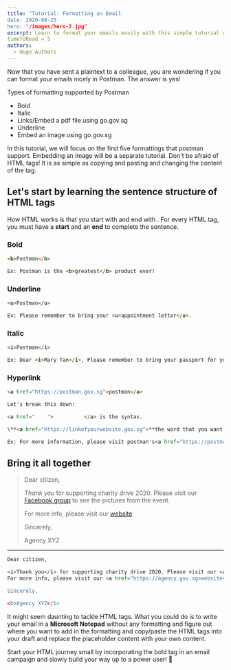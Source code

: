 ```yaml
---
title: "Tutorial: Formatting an Email
date: 2020-08-25
hero: "/images/hero-2.jpg"
excerpt: Learn to format your emails easily with this simple tutorial on html tags"
timeToRead = 5
authors:
  - Hugo Authors
---
```


Now that you have sent a plaintext to a colleague, you are wondering if you can format your emails nicely in Postman. The answer is yes!

Types of formatting supported by Postman

* Bold
* Italic
* Links/Embed a pdf file using go.gov.sg
* Underline
* Embed an image using go.gov.sg

In this tutorial, we will focus on the first five formattings that postman support. Embedding an image will be a separate tutorial. Don't be afraid of HTML tags! It is as simple as copying and pasting and changing the content of the tag.

## Let's start by learning the sentence structure of HTML tags

How HTML works is that you start with **<xyz>** and end with **</xyz>**. For every HTML tag, you must have a **start** and an **end** to complete the sentence.

### **Bold**

```html
<b>Postman</b>

Ex: Postman is the <b>greatest</b> product ever!
```

### **Underline**
```html
<u>Postman</u>

Ex: Please remember to bring your <u>appointment letter</u>.
```

### **Italic**
```html
<i>Postman</i>

Ex: Dear <i>Mary Tan</i>, Please remember to bring your passport for your application.
```
### **Hyperlink**
```html
<a href="https://postman.gov.sg">postman</a>

Let's break this down:

<a href="    ">          </a> is the syntax.

\**<a href="https://linkofyourwebsite.gov.sg">**the word that you want to make into a link </a>

Ex: For more information, please visit postman's<a href="https://postman.gov.sg">webite</a>.
```

## Bring it all together

> Dear citizen,
> 
> _Thank you_ for supporting charity drive 2020. Please visit our [Facebook group](https://facebook.com/yourgroupname%22) to see the pictures from the event.
> 
> For more info, please visit our [website](https://agency.gov.sg)
> 
> Sincerely,
> 
> Agency XYZ

--------
```html
Dear citizen,

<i>Thank you</i> for supporting charity drive 2020. Please visit our <a href="https://facebook.com/yourgroupname">Facebook group</a> to see the pictures from the event.
For more info, please visit our <a href="https://agency.gov.sg>website</a>.

Sincerely,

<b>Agency XYZ</b>
```

It might seem daunting to tackle HTML tags. What you could do is to write your email in a **Microsoft Notepad** without any formatting and figure out where you want to add in the formatting and copy/paste the HTML tags into your draft and replace the placeholder content with your own content.

Start your HTML journey small by incorporating the bold tag in an email campaign and slowly build your way up to a power user! 💪